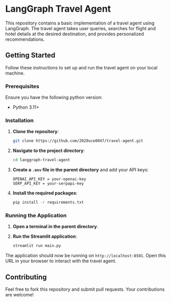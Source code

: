 # LangGraph Travel Agent

This repository contains a basic implementation of a travel agent using LangGraph. The travel agent takes user queries, searches for flight and hotel details at the desired destination, and provides personalized recommendations.

## Getting Started

Follow these instructions to set up and run the travel agent on your local machine.

### Prerequisites

Ensure you have the following python version:

- Python 3.11+

### Installation

1. **Clone the repository**:

    ```bash
    git clone https://github.com/2020uce0047/travel-agent.git
    ```

2. **Navigate to the project directory**:

    ```bash
    cd langgraph-travel-agent
    ```

3. **Create a `.env` file in the parent directory** and add your API keys:

    ```env
    OPENAI_API_KEY = your-openai-key
    SERP_API_KEY = your-serpapi-key
    ```

4. **Install the required packages**:

    ```bash
    pip install -r requirements.txt
    ```

### Running the Application

1. **Open a terminal in the parent directory**.
2. **Run the Streamlit application**:

    ```bash
    streamlit run main.py
    ```

The application should now be running on `http://localhost:8501`. Open this URL in your browser to interact with the travel agent.

## Contributing

Feel free to fork this repository and submit pull requests. Your contributions are welcome!
